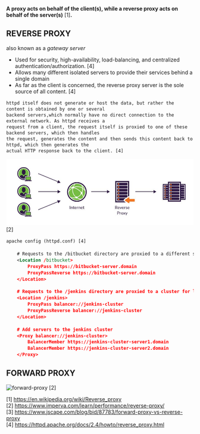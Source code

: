 
**A proxy acts on behalf of the client(s), while a reverse proxy acts on behalf of the server(s)** [1]**.**

## REVERSE PROXY
also known as a *gateway server*

- Used for security, high-availability, load-balancing, and centralized authentication/authorization. [4]
- Allows many different isolated servers to provide their services behind a single domain
- As far as the client is concerned, the reverse proxy server is the sole source of all content. [4]

```
httpd itself does not generate or host the data, but rather the content is obtained by one or several
backend servers,which normally have no direct connection to the external network. As httpd receives a
request from a client, the request itself is proxied to one of these backend servers, which then handles
the request, generates the content and then sends this content back to httpd, which then generates the
actual HTTP response back to the client. [4]
```

![reverse-proxy](/images/reverse-proxy.jpg) [2]

```xml
apache config (httpd.conf) [4]

    # Requests to the /bitbucket directory are proxied to a different server
    <Location /bitbucket>
        ProxyPass https://bitbucket-server.domain
        ProxyPassReverse https://bitbucket-server.domain
    </Location>

    # Requests to the /jenkins directory are proxied to a cluster for load balancing
    <Location /jenkins>
        ProxyPass balancer://jenkins-cluster
        ProxyPassReverse balancer://jenkins-cluster
    </Location>

    # Add servers to the jenkins cluster
    <Proxy balancer://jenkins-cluster>
        BalancerMember https://jenkins-cluster-server1.domain
        BalancerMember https://jenkins-cluster-server2.domain
    </Proxy>
```  


## FORWARD PROXY

![forward-proxy](/images/forward.jpg) [2]

[1] https://en.wikipedia.org/wiki/Reverse_proxy \
[2] https://www.imperva.com/learn/performance/reverse-proxy/ \
[3] https://www.jscape.com/blog/bid/87783/forward-proxy-vs-reverse-proxy \
[4] https://httpd.apache.org/docs/2.4/howto/reverse_proxy.html

